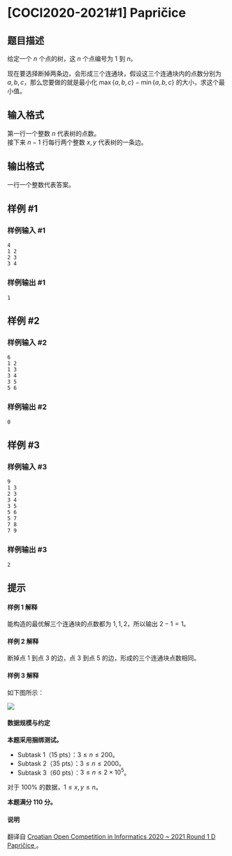# [COCI2020-2021#1] Papričice

## 题目描述

给定一个 $n$ 个点的树，这 $n$ 个点编号为 $1$ 到 $n$。

现在要选择断掉两条边，会形成三个连通块，假设这三个连通块内的点数分别为 $a,b,c$，那么您要做的就是最小化 $\max\{a,b,c\}-\min\{a,b,c\}$ 的大小，求这个最小值。

## 输入格式

第一行一个整数 $n$ 代表树的点数。        
接下来 $n-1$ 行每行两个整数 $x,y$ 代表树的一条边。

## 输出格式

一行一个整数代表答案。

## 样例 #1

### 样例输入 #1
```
4
1 2
2 3
3 4
```

### 样例输出 #1

```
1
```

## 样例 #2

### 样例输入 #2
```
6
1 2
1 3
3 4
3 5
5 6
```

### 样例输出 #2

```
0
```

## 样例 #3

### 样例输入 #3
```
9
1 3
2 3
3 4
3 5
5 6
5 7
7 8
7 9
```

### 样例输出 #3

```
2
```

## 提示

#### 样例 1 解释

能构造的最优解三个连通块的点数都为 $1,1,2$，所以输出 $2-1=1$。

#### 样例 2 解释

断掉点 $1$ 到点 $3$ 的边，点 $3$ 到点 $5$ 的边，形成的三个连通块点数相同。

#### 样例 3 解释

如下图所示：

![](https://cdn.luogu.com.cn/upload/image_hosting/nybys0n6.png)

#### 数据规模与约定

**本题采用捆绑测试。**

- Subtask 1（15 pts）：$3 \le n \le 200$。
- Subtask 2（35 pts）：$3 \le n \le 2000$。
- Subtask 3（60 pts）：$3 \le n \le 2 \times 10^5$。

对于 $100\%$ 的数据，$1 \le x,y \le n$。

**本题满分 $110$ 分。**

#### 说明

翻译自 [Croatian Open Competition in Informatics 2020 ~ 2021 Round 1 D Papričice
](https://hsin.hr/coci/contest1_tasks.pdf)。
